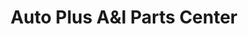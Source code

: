 ---
title: "Auto Plus A&I Parts Center"
url: /dumas/auto-plus-aandi-parts-center/
shop: car parts
---